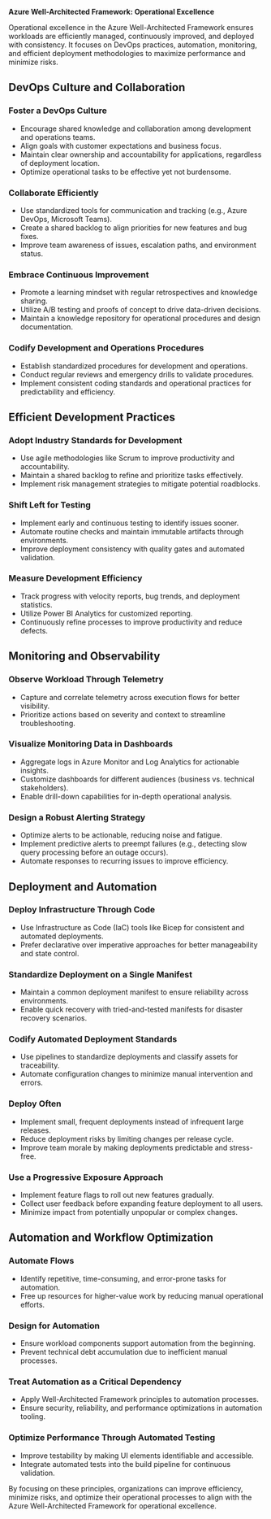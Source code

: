 **Azure Well-Architected Framework: Operational Excellence**

Operational excellence in the Azure Well-Architected Framework ensures workloads are efficiently managed, continuously improved, and deployed with consistency. It focuses on DevOps practices, automation, monitoring, and efficient deployment methodologies to maximize performance and minimize risks.

## **DevOps Culture and Collaboration**

### **Foster a DevOps Culture**
- Encourage shared knowledge and collaboration among development and operations teams.
- Align goals with customer expectations and business focus.
- Maintain clear ownership and accountability for applications, regardless of deployment location.
- Optimize operational tasks to be effective yet not burdensome.

### **Collaborate Efficiently**
- Use standardized tools for communication and tracking (e.g., Azure DevOps, Microsoft Teams).
- Create a shared backlog to align priorities for new features and bug fixes.
- Improve team awareness of issues, escalation paths, and environment status.

### **Embrace Continuous Improvement**
- Promote a learning mindset with regular retrospectives and knowledge sharing.
- Utilize A/B testing and proofs of concept to drive data-driven decisions.
- Maintain a knowledge repository for operational procedures and design documentation.

### **Codify Development and Operations Procedures**
- Establish standardized procedures for development and operations.
- Conduct regular reviews and emergency drills to validate procedures.
- Implement consistent coding standards and operational practices for predictability and efficiency.

## **Efficient Development Practices**

### **Adopt Industry Standards for Development**
- Use agile methodologies like Scrum to improve productivity and accountability.
- Maintain a shared backlog to refine and prioritize tasks effectively.
- Implement risk management strategies to mitigate potential roadblocks.

### **Shift Left for Testing**
- Implement early and continuous testing to identify issues sooner.
- Automate routine checks and maintain immutable artifacts through environments.
- Improve deployment consistency with quality gates and automated validation.

### **Measure Development Efficiency**
- Track progress with velocity reports, bug trends, and deployment statistics.
- Utilize Power BI Analytics for customized reporting.
- Continuously refine processes to improve productivity and reduce defects.

## **Monitoring and Observability**

### **Observe Workload Through Telemetry**
- Capture and correlate telemetry across execution flows for better visibility.
- Prioritize actions based on severity and context to streamline troubleshooting.

### **Visualize Monitoring Data in Dashboards**
- Aggregate logs in Azure Monitor and Log Analytics for actionable insights.
- Customize dashboards for different audiences (business vs. technical stakeholders).
- Enable drill-down capabilities for in-depth operational analysis.

### **Design a Robust Alerting Strategy**
- Optimize alerts to be actionable, reducing noise and fatigue.
- Implement predictive alerts to preempt failures (e.g., detecting slow query processing before an outage occurs).
- Automate responses to recurring issues to improve efficiency.

## **Deployment and Automation**

### **Deploy Infrastructure Through Code**
- Use Infrastructure as Code (IaC) tools like Bicep for consistent and automated deployments.
- Prefer declarative over imperative approaches for better manageability and state control.

### **Standardize Deployment on a Single Manifest**
- Maintain a common deployment manifest to ensure reliability across environments.
- Enable quick recovery with tried-and-tested manifests for disaster recovery scenarios.

### **Codify Automated Deployment Standards**
- Use pipelines to standardize deployments and classify assets for traceability.
- Automate configuration changes to minimize manual intervention and errors.

### **Deploy Often**
- Implement small, frequent deployments instead of infrequent large releases.
- Reduce deployment risks by limiting changes per release cycle.
- Improve team morale by making deployments predictable and stress-free.

### **Use a Progressive Exposure Approach**
- Implement feature flags to roll out new features gradually.
- Collect user feedback before expanding feature deployment to all users.
- Minimize impact from potentially unpopular or complex changes.

## **Automation and Workflow Optimization**

### **Automate Flows**
- Identify repetitive, time-consuming, and error-prone tasks for automation.
- Free up resources for higher-value work by reducing manual operational efforts.

### **Design for Automation**
- Ensure workload components support automation from the beginning.
- Prevent technical debt accumulation due to inefficient manual processes.

### **Treat Automation as a Critical Dependency**
- Apply Well-Architected Framework principles to automation processes.
- Ensure security, reliability, and performance optimizations in automation tooling.

### **Optimize Performance Through Automated Testing**
- Improve testability by making UI elements identifiable and accessible.
- Integrate automated tests into the build pipeline for continuous validation.

By focusing on these principles, organizations can improve efficiency, minimize risks, and optimize their operational processes to align with the Azure Well-Architected Framework for operational excellence.
